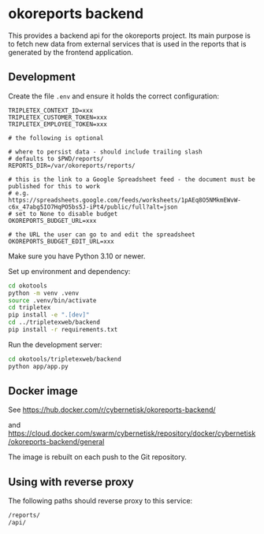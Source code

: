 # okoreports backend

This provides a backend api for the okoreports project. Its main
purpose is to fetch new data from external services that is used
in the reports that is generated by the frontend application.

## Development

Create the file `.env` and ensure it holds the correct configuration:

```text
TRIPLETEX_CONTEXT_ID=xxx
TRIPLETEX_CUSTOMER_TOKEN=xxx
TRIPLETEX_EMPLOYEE_TOKEN=xxx

# the following is optional

# where to persist data - should include trailing slash
# defaults to $PWD/reports/
REPORTS_DIR=/var/okoreports/reports/

# this is the link to a Google Spreadsheet feed - the document must be published for this to work
# e.g. https://spreadsheets.google.com/feeds/worksheets/1pAEq8O5NMkmEWvW-c6x_47abg5IO7HqPO5bs5J-iPt4/public/full?alt=json
# set to None to disable budget
OKOREPORTS_BUDGET_URL=xxx

# the URL the user can go to and edit the spreadsheet
OKOREPORTS_BUDGET_EDIT_URL=xxx
```

Make sure you have Python 3.10 or newer.

Set up environment and dependency:

```bash
cd okotools
python -m venv .venv
source .venv/bin/activate
cd tripletex
pip install -e ".[dev]"
cd ../tripletexweb/backend
pip install -r requirements.txt
```

Run the development server:

```bash
cd okotools/tripletexweb/backend
python app/app.py
```

## Docker image

See https://hub.docker.com/r/cybernetisk/okoreports-backend/

and https://cloud.docker.com/swarm/cybernetisk/repository/docker/cybernetisk/okoreports-backend/general

The image is rebuilt on each push to the Git repository.

## Using with reverse proxy

The following paths should reverse proxy to this service:

```bash
/reports/
/api/
```
